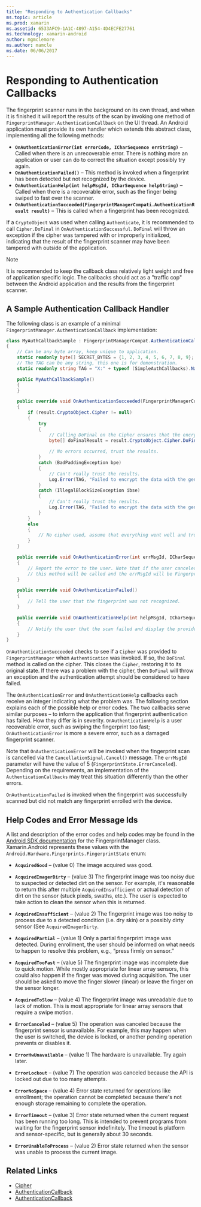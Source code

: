 ```yaml
---
title: "Responding to Authentication Callbacks"
ms.topic: article
ms.prod: xamarin
ms.assetid: 6533AFC9-1A1C-4897-A154-4D4ECFE27761
ms.technology: xamarin-android
author: mgmclemore
ms.author: mamcle
ms.date: 06/06/2017
---
```


# Responding to Authentication Callbacks

The fingerprint scanner runs in the background on its own thread, and
when it is finished it will report the results of the scan by invoking
one method of `FingerprintManager.AuthenticationCallback` on the UI
thread. An Android application must provide its own handler which
extends this abstract class, implementing all the following methods:

* **`OnAuthenticationError(int errorCode, ICharSequence errString)`** &ndash; Called when there is an unrecoverable error. There is nothing more an application or user can do to correct the situation except possibly try again.
* **`OnAuthenticationFailed()`** &ndash; This method is invoked when a fingerprint has been detected but not recognized by the device.
* **`OnAuthenticationHelp(int helpMsgId, ICharSequence helpString)`** &ndash; Called when there is a recoverable error, such as the finger being swiped to fast over the scanner.
* **`OnAuthenticationSucceeded(FingerprintManagerCompati.AuthenticationResult result)`** &ndash; This is called when a fingerprint has been recognized.

If a `CryptoObject` was used when calling `Authenticate`, it is
recommended to call `Cipher.DoFinal` in `OnAuthenticationSuccessful`.
`DoFinal` will throw an exception if the cipher was tampered with or
improperly initialized, indicating that the result of the fingerprint
scanner may have been tampered with outside of the application.


> [!NOTE]
> It is recommended to keep the callback class relatively light weight and free of application specific logic. The callbacks should act as a "traffic cop" between the Android application and the results from the fingerprint scanner.

## A Sample Authentication Callback Handler

The following class is an example of a minimal `FingerprintManager.AuthenticationCallback` implementation: 

```csharp
class MyAuthCallbackSample : FingerprintManagerCompat.AuthenticationCallback
{
    // Can be any byte array, keep unique to application.
    static readonly byte[] SECRET_BYTES = {1, 2, 3, 4, 5, 6, 7, 8, 9};
    // The TAG can be any string, this one is for demonstration.
    static readonly string TAG = "X:" + typeof (SimpleAuthCallbacks).Name;

    public MyAuthCallbackSample()
    {
    }

    public override void OnAuthenticationSucceeded(FingerprintManagerCompat.AuthenticationResult result)
    {
        if (result.CryptoObject.Cipher != null) 
        {
            try
            {
                // Calling DoFinal on the Cipher ensures that the encryption worked.
                byte[] doFinalResult = result.CryptoObject.Cipher.DoFinal(SECRET_BYTES);
    
                // No errors occurred, trust the results.              
            }
            catch (BadPaddingException bpe)
            {
                // Can't really trust the results.
                Log.Error(TAG, "Failed to encrypt the data with the generated key." + bpe);
            }
            catch (IllegalBlockSizeException ibse)
            {
                // Can't really trust the results.
                Log.Error(TAG, "Failed to encrypt the data with the generated key." + ibse);
            }
        }
        else
        {
            // No cipher used, assume that everything went well and trust the results.
        }
    }

    public override void OnAuthenticationError(int errMsgId, ICharSequence errString)
    {
        // Report the error to the user. Note that if the user canceled the scan,
        // this method will be called and the errMsgId will be FingerprintState.ErrorCanceled.
    }

    public override void OnAuthenticationFailed()
    {
        // Tell the user that the fingerprint was not recognized.
    }

    public override void OnAuthenticationHelp(int helpMsgId, ICharSequence helpString)
    {
        // Notify the user that the scan failed and display the provided hint.
    }
}
```

`OnAuthenticationSucceeded` checks to see if a `Cipher` was provided to `FingerprintManager` when `Authentication` was invoked. If so, the `DoFinal` method is called on the cipher. This closes the `Cipher`, restoring it to its original state. If there was a problem with the cipher, then `DoFinal` will throw an exception and the authentication attempt should be considered to have failed.

The `OnAuthenticationError` and `OnAuthenticationHelp` callbacks each receive an integer indicating what the problem was. The following section explains each of the possible help or error codes. The two callbacks serve similar purposes &ndash; to inform the application that fingerprint authentication has failed. How they differ is in severity. `OnAuthenticationHelp` is a user recoverable error, such as swiping the fingerprint too fast; `OnAuthenticationError` is more a severe error, such as a damaged fingerprint scanner.

Note that `OnAuthenticationError` will be invoked when the fingerprint scan is cancelled via the `CancellationSignal.Cancel()` message. The `errMsgId` parameter will have the value of 5 (`FingerprintState.ErrorCanceled`). Depending on the requirements, an implementation of the `AuthenticationCallbacks` may treat this situation differently than the other errors. 

`OnAuthenticationFailed` is invoked when the fingerprint was successfully scanned but did not match any fingerprint enrolled with the device. 

## Help Codes and Error Message Ids 

A list and description of the error codes and help codes may be found in the [Android SDK documentation](http://developer.android.com/reference/android/hardware/fingerprint/FingerprintManager.html#FINGERPRINT_ACQUIRED_GOOD) for the FingerprintManager class. Xamarin.Android represents these values with the `Android.Hardware.Fingerprints.FingerprintState` enum:


-   **`AcquiredGood`** &ndash; (value 0) The image acquired was good.


-   **`AcquiredImagerDirty`** &ndash; (value 3) The fingerprint image was too noisy due to suspected or detected dirt on the sensor. For example, it's reasonable to return this after multiple `AcquiredInsufficient` or actual detection of dirt on the sensor (stuck pixels, swaths, etc.). The user is expected to take action to clean the sensor when this is returned.


-   **`AcquiredInsufficient`** &ndash; (value 2) The fingerprint image was too noisy to process due to a detected condition (i.e. dry skin) or a possibly dirty sensor (See `AcquiredImagerDirty`.



-   **`AcquiredPartial`** &ndash; (value 1) Only a partial fingerprint image was detected. During enrollment, the user should be informed on what needs to happen to resolve this problem, e.g., &ldquo;press firmly on sensor.&rdquo;



-   **`AcquiredTooFast`** &ndash; (value 5) The fingerprint image was incomplete due to quick motion. While mostly appropriate for linear array sensors, this could also happen if the finger was moved during acquisition. The user should be asked to move the finger slower (linear) or leave the finger on the sensor longer.




-   **`AcquiredToSlow`** &ndash; (value 4) The fingerprint image was unreadable due to lack of motion. This is most appropriate for linear array sensors that require a swipe motion.



-   **`ErrorCanceled`** &ndash; (value 5) The operation was canceled because the fingerprint sensor is unavailable. For example, this may happen when the user is switched, the device is locked, or another pending operation prevents or disables it.



-   **`ErrorHwUnavailable`** &ndash; (value 1) The hardware is unavailable. Try again later.




-   **`ErrorLockout`** &ndash; (value 7) The operation was canceled because the API is locked out due to too many attempts.




-   **`ErrorNoSpace`** &ndash; (value 4) Error state returned for operations like enrollment; the operation cannot be completed because there's not enough storage remaining to complete the operation.



-   **`ErrorTimeout`** &ndash; (value 3) Error state returned when the current request has been running too long. This is intended to prevent programs from waiting for the fingerprint sensor indefinitely. The timeout is platform and sensor-specific, but is generally about 30 seconds.



-   **`ErrorUnableToProcess`** &ndash; (value 2) Error state returned when the sensor was unable to process the current image.



## Related Links

- [Cipher](https://docs.oracle.com/javase/7/docs/api/javax/crypto/Cipher.html)
- [AuthenticationCallback](http://developer.android.com/reference/android/hardware/fingerprint/FingerprintManager.AuthenticationCallback.html)
- [AuthenticationCallback](http://developer.android.com/reference/android/support/v4/hardware/fingerprint/FingerprintManagerCompat.AuthenticationCallback.html)
